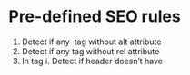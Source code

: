 # Pre-defined SEO rules
1. Detect if any <img /> tag without alt attribute
2. Detect if any <a /> tag without rel attribute
3. In <head> tag
i. Detect if header doesn’t have <title> tag
ii. Detect if header doesn’t have <meta name=“descriptions” ... /> tag
iii. Detect if header doesn’t have <meta name=“keywords” ... /> tag
4. Detect if there’re more than 15 <strong> tag in HTML (15 is a value should be configurable by user)
5. Detect if a HTML have more than one <H1> tag.